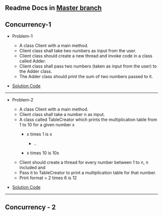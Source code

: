 ## Readme Docs in [Master branch](https://github.com/Ms-Shahid/Backend-lld/tree/master)

## Concurrency-1 

* Problem-1
  - A class Client with a main method.
  - Client class shall take two numbers as input from the user.
  - Client class should create a new thread and invoke code in a class called Adder.
  - Client class shall pass two numbers (taken as input from the user) to the Adder class.
  - The Adder class should print the sum of two numbers passed to it.

* [Solution Code]( https://github.com/Ms-Shahid/Backend-lld/tree/assignments/src/main/java/concurrency1/problem1 )

<hr>

* Problem-2
  - A class Client with a main method.
  - Client class shall take a number n as input.
  - A class called TableCreator which prints the multiplication table from 1 to 10 for a given number x
    - x times 1 is x

      - ..
    - x times 10 is 10x
  - Client should create a thread for every number between 1 to n, n included and
  - Pass it to TableCreator to print a multiplication table for that number.
  - Print format = 2 times 6 is 12

* [Solution Code](https://github.com/Ms-Shahid/Backend-lld/tree/assignments/src/main/java/concurrency1/problem2)

<hr>

## Concurrency - 2
